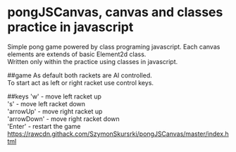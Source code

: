 # pongJSCanvas, canvas and classes practice in javascript

Simple pong game powered by class programing javascript.
Each canvas elements are extends of basic Element2d class.
<br/>Written only within the practice using classes in javascript.

##game
As default both rackets are AI controlled.<br/>
To start act as left or right racket use control keys.

##keys
'w' - move left racket up <br/>
's' - move left racket down <br/>
'arrowUp' - move right racket up <br/>
'arrowDown' - move right racket down <br/>
'Enter' - restart the game <br/>
<a target="_blank" href="https://rawcdn.githack.com/SzymonSkursrki/pongJSCanvas/master/index.html">https://rawcdn.githack.com/SzymonSkursrki/pongJSCanvas/master/index.html</a>
